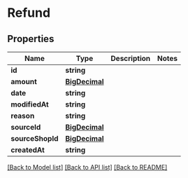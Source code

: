 # Refund

## Properties
Name | Type | Description | Notes
------------ | ------------- | ------------- | -------------
**id** | **string** |  | 
**amount** | [**BigDecimal**](BigDecimal.md) |  | 
**date** | **string** |  | 
**modifiedAt** | **string** |  | 
**reason** | **string** |  | 
**sourceId** | [**BigDecimal**](BigDecimal.md) |  | 
**sourceShopId** | [**BigDecimal**](BigDecimal.md) |  | 
**createdAt** | **string** |  | 

[[Back to Model list]](../../README.md#documentation-for-models) [[Back to API list]](../../README.md#documentation-for-api-endpoints) [[Back to README]](../../README.md)

